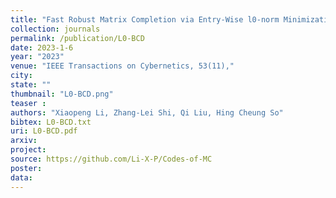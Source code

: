 ```yaml
---
title: "Fast Robust Matrix Completion via Entry-Wise l0-norm Minimization"
collection: journals
permalink: /publication/L0-BCD
date: 2023-1-6
year: "2023"
venue: "IEEE Transactions on Cybernetics, 53(11),"
city: 
state: ""
thumbnail: "L0-BCD.png"
teaser : 
authors: "Xiaopeng Li, Zhang-Lei Shi, Qi Liu, Hing Cheung So"
bibtex: L0-BCD.txt
uri: L0-BCD.pdf
arxiv: 
project: 
source: https://github.com/Li-X-P/Codes-of-MC
poster: 
data:
---
```

